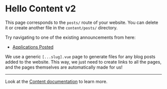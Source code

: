 <!-- ./content/index.md -->

# Hello Content v2

This page corresponds to the `posts/` route of your website. You can delete it or create another file in the `content/posts/` directory.

Try navigating to one of the existing announcements from here:

- [Applications Posted](/posts/announcements/applications-posted)

We use a generic `[...slug].vue` page to generate files for any blog posts added to the website. This way, we just need to create
links to all the pages, and the pages themselves are automatically made for us!

---

Look at the [Content documentation](https://content-v2.nuxtjs.org/) to learn more.
